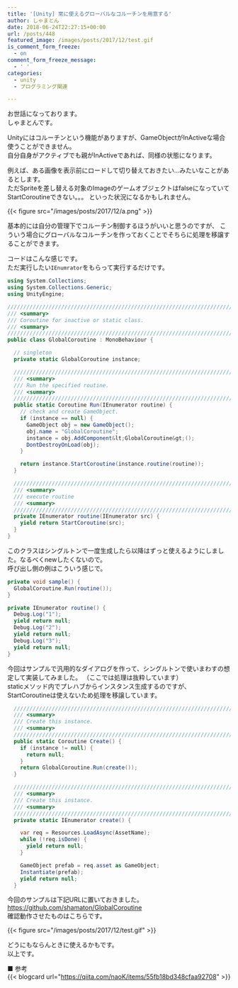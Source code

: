 ```yaml
---
title: '[Unity] 常に使えるグローバルなコルーチンを用意する'
author: しゃまとん
date: 2018-06-24T22:27:15+00:00
url: /posts/448
featured_image: /images/posts/2017/12/test.gif
is_comment_form_freeze:
  - on
comment_form_freeze_message:
  - ' '
categories:
  - unity
  - プログラミング関連

---
```

お世話になっております。  
しゃまとんです。

Unityにはコルーチンという機能がありますが、GameObjectがInActiveな場合使うことができません。  
自分自身がアクティブでも親がInActiveであれば、同様の状態になります。

例えば、ある画像を表示前にロードして切り替えておきたい&#8230;みたいなことがあるとします。  
ただSpriteを差し替える対象のImageのゲームオブジェクトはfalseになっていてStartCoroutineできない。。。
といった状況になるかもしれません。

{{< figure src="/images/posts/2017/12/a.png" >}}

基本的には自分の管理下でコルーチン制御するほうがいいと思うのですが、
こういう場合にグローバルなコルーチンを作っておくことでそちらに処理を移譲することができます。

コードはこんな感じです。  
ただ実行したい`IEnumrator`をもらって実行するだけです。

```csharp
using System.Collections;
using System.Collections.Generic;
using UnityEngine;

/////////////////////////////////////////////////////////////////////////////////////////////////
/// <summary>
/// Coroutine for inactive or static class.
/// <summary>
/////////////////////////////////////////////////////////////////////////////////////////////////
public class GlobalCoroutine : MonoBehaviour {

  // singleton
  private static GlobalCoroutine instance;

  /////////////////////////////////////////////////////////////////////////////////////////////////
  /// <summary>
  /// Run the specified routine.
  /// <summary>
  /////////////////////////////////////////////////////////////////////////////////////////////////
  public static Coroutine Run(IEnumerator routine) {
    // check and create GameObject.
    if (instance == null) {
      GameObject obj = new GameObject();
      obj.name = "GlobalCoroutine";
      instance = obj.AddComponent&lt;GlobalCoroutine&gt;();
      DontDestroyOnLoad(obj);
    }

    return instance.StartCoroutine(instance.routine(routine));
  }

  /////////////////////////////////////////////////////////////////////////////////////////////////
  /// <summary>
  /// execute routine
  /// <summary>
  /////////////////////////////////////////////////////////////////////////////////////////////////
  private IEnumerator routine(IEnumerator src) {
    yield return StartCoroutine(src);
  }
}
```

このクラスはシングルトンで一度生成したら以降はずっと使えるようにしました。なるべくnewしたくないので。  
呼び出し側の例はこういう感じで。

```csharp
private void sample() {
  GlobalCoroutine.Run(routine());
}

private IEnumerator routine() {
  Debug.Log("1");
  yield return null;
  Debug.Log("2");
  yield return null;
  Debug.Log("3");
  yield return null;
}
```

今回はサンプルで汎用的なダイアログを作って、シングルトンで使いまわすの想定して実装してみました。
（ここでは処理は抜粋しています）  
staticメソッド内でプレハブからインスタンス生成するのですが、StartCoroutineは使えないため処理を移譲しています。

```csharp
  /////////////////////////////////////////////////////////////////////////////////////////////////
  /// <summary>
  /// Create this instance.
  /// <summary>
  /////////////////////////////////////////////////////////////////////////////////////////////////
  public static Coroutine Create() {
    if (instance != null) {
      return null;
    }
    return GlobalCoroutine.Run(create());
  }

  /////////////////////////////////////////////////////////////////////////////////////////////////
  /// <summary>
  /// Create this instance.
  /// <summary>
  /////////////////////////////////////////////////////////////////////////////////////////////////
  private static IEnumerator create() {

    var req = Resources.LoadAsync(AssetName);
    while (!req.isDone) {
      yield return null;
    }

    GameObject prefab = req.asset as GameObject;
    Instantiate(prefab);
    yield return null;
  }
```

今回のサンプルは下記URLに置いておきました。  
<a href="https://github.com/shamaton/GlobalCoroutine" target="_blank" rel="noopener">https://github.com/shamaton/GlobalCoroutine</a>  
確認動作させたものはこちらです。

{{< figure src="/images/posts/2017/12/test.gif" >}}

どうにもならんときに使えるかもです。  
以上です。

■ 参考  
{{< blogcard url="https://qiita.com/naoK/items/55fb18bd348cfaa92708" >}}

